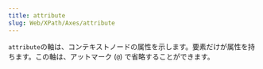 ```yaml
---
title: attribute
slug: Web/XPath/Axes/attribute
---
```


`attribute`の軸は、コンテキストノードの属性を示します。要素だけが属性を持ちます。この軸は、アットマーク (`@`) で省略することができます。
